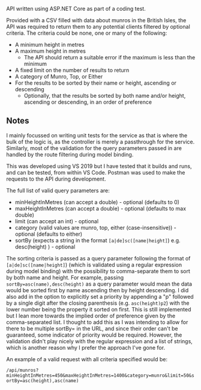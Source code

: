 API written using ASP.NET Core as part of a coding test. 

Provided with a CSV filled with data about munros in the British Isles, the API was required to return them to any potential clients filtered by optional criteria. 
The criteria could be none, one or many of the following:
* A minimum height in metres
* A maximum height in metres
    * The API should return a suitable error if the maximum is less than the minimum
* A fixed limit on the number of results to return
* A category of Munro, Top, or Either
* For the results to be sorted by their name or height, ascending or descending
    * Optionally, that the results be sorted by both name and/or height, ascending or descending, in an order of preference


## Notes
I mainly focussed on writing unit tests for the service as that is where the bulk of the logic is, as the controller is merely a passthrough for the service. Similarly, most of the validation for the query parameters passed in are handled by the route filtering during model binding.

This was developed using VS 2019 but I have tested that it builds and runs, and can be tested, from within VS Code. Postman was used to make the requests to the API during development. 

The full list of valid query parameters are:

* minHeightInMetres (can accept a double) - optional (defaults to 0)
* maxHeightInMetres (can accept a double) - optional (defaults to max double)
* limit (can accept an int) - optional
* category (valid values are munro, top, either (case-insensitive)) - optional (defaults to either)
* sortBy (expects a string in the format `[a|de]sc([name|height]`) e.g. desc(height) ) - optional

The sorting criteria is passed as a query parameter following the format of `[a|de]sc([name|height]`) (which is validated using a regular expression during model binding) with the possibility to comma-separate them to sort by both name and height. For example, passing `sortBy=asc(name),desc(height)` as a query parameter would mean the data would be sorted first by name ascending then by height descending. I did also add in the option to explicitly set a priority by appending a "p" followed by a single digit after the closing parenthesis (e.g. `asc(height)p2`) with the lower number being the property it sorted on first. This is still implemented but I lean more towards the implied order of preference given by the comma-separated list. I thought to add this as I was intending to allow for there to be multiple sortBy= in the URL, and since their order can't be guaranteed, some indicator of priority would be required. However, the validation didn't play nicely with the regular expression and a list of strings, which is another reason why I prefer the approach I've gone for.

An example of a valid request with all criteria specified would be:

`/api/munros?minHeightInMetres=450&maxHeightInMetres=1400&category=munro&limit=50&sortBy=asc(height),asc(name)`